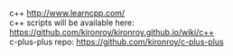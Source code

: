 c++ http://www.learncpp.com/
<br>
c++ scripts will be available here: https://github.com/kironroy/kironroy.github.io/wiki/c++
<br>
c-plus-plus repo: https://github.com/kironroy/c-plus-plus
